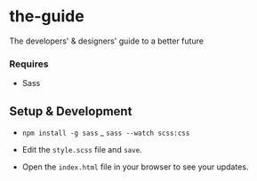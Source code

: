 # the-guide
The developers' &amp; designers' guide to a better future

### Requires
- Sass

## Setup & Development

- `npm install -g sass`
_ `sass --watch scss:css` 

- Edit the `style.scss` file and `save`.
- Open the `index.html` file in your browser to see your updates. 
